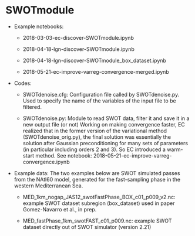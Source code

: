 # SWOTmodule

* Example notebooks:

  * 2018-03-03-ec-discover-SWOTmodule.ipynb

  * 2018-04-18-lgn-discover-SWOTmodule.ipynb

  * 2018-04-18-lgn-discover-SWOTmodule_box_dataset.ipynb

  * 2018-05-21-ec-improve-varreg-convergence-merged.ipynb

* Codes:

  * SWOTdenoise.cfg: Configuration file called by SWOTdenoise.py.  Used to specify the name of the variables of the input file to be filtered.

  * SWOTdenoise.py: Module to read SWOT data, filter it and save it in a new output file (or not)
Working on making convergence faster, EC realized that in the former version of the variational method (SWOTdenoise_orig.py), the final solution was essentially the solution after Gaussian preconditioning for many sets of parameters (in particular including orders 2 and 3). So EC introduced a warm-start method.  See notebook: 2018-05-21-ec-improve-varreg-convergence.ipynb

* Example data:
The two examples below are SWOT simulated passes from the NAtl60 model, generated for the fast-sampling phase in the western Mediterranean Sea.

  * MED_1km_nogap_JAS12_swotFastPhase_BOX_c01_p009_v2.nc: example SWOT dataset subregion (box_dataset) used in paper Gomez-Navarro et al., in prep.
  
  * MED_fastPhase_1km_swotFAST_c01_p009.nc: example SWOT dataset directly out of SWOT simulator (version 2.21)
